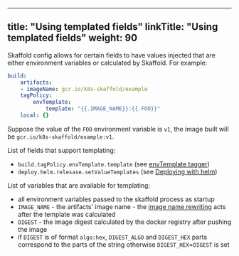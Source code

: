
---
title: "Using templated fields"
linkTitle: "Using templated fields"
weight: 90
---

Skaffold config allows for certain fields to have values injected that are either environment variables or calculated by Skaffold.
For example: 

```yaml
build:
    artifacts:
    - imageName: gcr.io/k8s-skaffold/example
    tagPolicy:
        envTemplate:
            template: "{{.IMAGE_NAME}}:{{.FOO}}"
    local: {}
```

Suppose the value of the `FOO` environment variable is `v1`, the image built
will be `gcr.io/k8s-skaffold/example:v1`.

List of fields that support templating: 

* `build.tagPolicy.envTemplate.template` (see [envTemplate tagger](/docs/how-tos/taggers/##envtemplate-using-values-of-environment-variables-as-tags))
* `deploy.helm.relesase.setValueTemplates` (see [Deploying with helm](/docs/how-tos/deployers/#deploying-with-helm))

List of variables that are available for templating: 

* all environment variables passed to the skaffold process as startup 
* `IMAGE_NAME` - the artifacts' image name - the [image name rewriting](/docs/concepts/#image-repository-handling) acts after the template was calculated  
* `DIGEST` - the image digest calculated by the docker registry after pushing the image 
* if `DIGEST` is of format `algo:hex`, `DIGEST_ALGO` and `DIGEST_HEX` parts correspond to the parts of the string otherwise `DIGEST_HEX`=`DIGEST` is set
 

